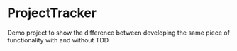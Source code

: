 # ProjectTracker
Demo project to show the difference between developing the same piece of functionality with and without TDD
